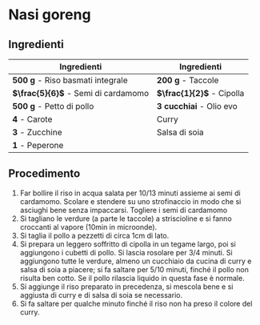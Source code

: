 # Nasi goreng

## Ingredienti

| Ingredienti                  | Ingredienti             |
| ---------------------------- | ----------------------- |
| **500 g** - Riso basmati integrale | **200 g** - Taccole |
| **$\frac{5}{6}$** - Semi di cardamomo | **$\frac{1}{2}$** - Cipolla |
| **500 g** - Petto di pollo | **3 cucchiai** - Olio evo |
| **4** - Carote | Curry |
| **3** - Zucchine | Salsa di soia |
| **1** - Peperone |  |

## Procedimento

1. Far bollire il riso in acqua salata per 10/13 minuti assieme ai semi di cardamomo. Scolare e stendere su uno strofinaccio in modo che si asciughi bene senza impaccarsi. Togliere i semi di cardamomo
1. Si tagliano le verdure (a parte le taccole) a striscioline e si fanno croccanti al vapore (10min in microonde).
1. Si taglia il pollo a pezzetti di circa 1cm di lato.
1. Si prepara un leggero soffritto di cipolla in un tegame largo, poi si aggiungono i cubetti di pollo. Si lascia rosolare per 3/4 minuti. Si aggiungono tutte le verdure, almeno un cucchiaio da cucina di curry e salsa di soia a piacere; si fa saltare per 5/10 minuti, finché il pollo non risulta ben cotto. Se il pollo rilascia liquido in questa fase è normale.
1. Si aggiunge il riso preparato in precedenza, si mescola bene e si aggiusta di curry e di salsa di soia se necessario.
1. Si fa saltare per qualche minuto finché il riso non ha preso il colore del curry.
